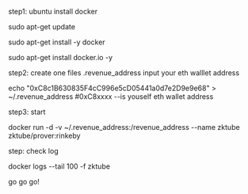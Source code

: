 step1: ubuntu install docker

sudo apt-get update

sudo apt-get install -y docker


sudo apt-get install docker.io -y


step2: create one files .revenue_address input your eth walllet address

echo "0xC8c1B630835F4cC996e5cD05441a0d7e2D9e9e68" > ~/.revenue_address     #0xC8xxxx  --is youself eth wallet address

step3: start

docker run -d -v ~/.revenue_address:/revenue_address --name zktube zktube/prover:rinkeby

step: check log

docker logs --tail 100 -f zktube


go go go!
